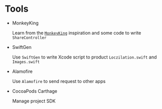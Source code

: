 
# Tools 

* MonkeyKing

  Learn from the [`MonkeyKing`](https://github.com/nixzhu/MonkeyKing)  inspiration and some code to write `ShareController`

* SwiftGen

  Use `SwiftGen` to write Xcode script to product `Loczilation.swift` and `Images.swift`
  
* Alamofire

  Use `Alamofire` to send request to other apps

* CocoaPods Carthage
 
  Manage project SDK


